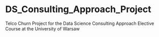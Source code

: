# DS_Consulting_Approach_Project
Telco Churn Project for the Data Science Consulting Approach Elective Course at the University of Warsaw
